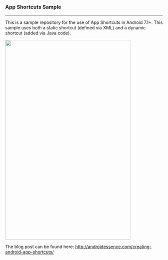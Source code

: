 ### App Shortcuts Sample
---
This is a sample repository for the use of App Shortcuts in Android 7.1+. This sample uses both a static shortcut (defined via XML) and a dynamic shortcut (added via Java code).

<img src='images/sample.gif' width='400' height='640' />

The blog post can be found here: http://androidessence.com/creating-android-app-shortcuts/
